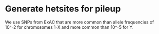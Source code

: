 # Generate hetsites for pileup
We use SNPs from ExAC that are more common than allele frequencies of 10^-2 for chromosomes 1-X and more common than 10^-5 for Y. 
